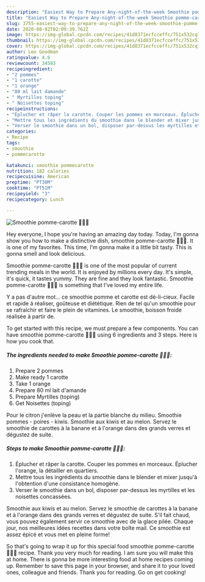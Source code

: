```yaml
---
description: "Easiest Way to Prepare Any-night-of-the-week Smoothie pomme-carotte 🥕🥣🌱"
title: "Easiest Way to Prepare Any-night-of-the-week Smoothie pomme-carotte 🥕🥣🌱"
slug: 3755-easiest-way-to-prepare-any-night-of-the-week-smoothie-pomme-carotte
date: 2020-08-02T02:09:39.762Z
image: https://img-global.cpcdn.com/recipes/41d8371ecfcceffc/751x532cq70/smoothie-pomme-carotte-🥕🥣🌱-photo-principale-de-la-recette.jpg
thumbnail: https://img-global.cpcdn.com/recipes/41d8371ecfcceffc/751x532cq70/smoothie-pomme-carotte-🥕🥣🌱-photo-principale-de-la-recette.jpg
cover: https://img-global.cpcdn.com/recipes/41d8371ecfcceffc/751x532cq70/smoothie-pomme-carotte-🥕🥣🌱-photo-principale-de-la-recette.jpg
author: Leo Goodman
ratingvalue: 4.6
reviewcount: 34583
recipeingredient:
- "2 pommes"
- "1 carotte"
- "1 orange"
- "80 ml lait damande"
- " Myrtilles toping"
- " Noisettes toping"
recipeinstructions:
- "Éplucher et râper la carotte. Couper les pommes en morceaux. Éplucher l&#39;orange, la détailler en quartiers."
- "Mettre tous les ingrédients du smoothie dans le blender et mixer jusqu&#39;à l&#39;obtention d&#39;une consistance homogène."
- "Verser le smoothie dans un bol, disposer par-dessus les myrtilles et les noisettes concassées."
categories:
- Recipe
tags:
- smoothie
- pommecarotte

katakunci: smoothie pommecarotte 
nutrition: 182 calories
recipecuisine: American
preptime: "PT30M"
cooktime: "PT51M"
recipeyield: "3"
recipecategory: Lunch

---
```



![Smoothie pomme-carotte 🥕🥣🌱](https://img-global.cpcdn.com/recipes/41d8371ecfcceffc/751x532cq70/smoothie-pomme-carotte-🥕🥣🌱-photo-principale-de-la-recette.jpg)

Hey everyone, I hope you're having an amazing day today. Today, I'm gonna show you how to make a distinctive dish, smoothie pomme-carotte 🥕🥣🌱. It is one of my favorites. This time, I'm gonna make it a little bit tasty. This is gonna smell and look delicious.

Smoothie pomme-carotte 🥕🥣🌱 is one of the most popular of current trending meals in the world. It is enjoyed by millions every day. It's simple, it's quick, it tastes yummy. They are fine and they look fantastic. Smoothie pomme-carotte 🥕🥣🌱 is something that I've loved my entire life.

Y a pas d&#39;autre mot… ce smoothie pomme et carotte est dé-li-cieux. Facile et rapide à réaliser, goûteuse et diététique. Rien de tel qu&#39;un smoothie pour se rafraîchir et faire le plein de vitamines. Le smoothie, boisson froide réalisée à partir de.


To get started with this recipe, we must prepare a few components. You can have smoothie pomme-carotte 🥕🥣🌱 using 6 ingredients and 3 steps. Here is how you cook that.

<!--inarticleads1-->

##### The ingredients needed to make Smoothie pomme-carotte 🥕🥣🌱:

1. Prepare 2 pommes
1. Make ready 1 carotte
1. Take 1 orange
1. Prepare 80 ml lait d&#39;amande
1. Prepare  Myrtilles (toping)
1. Get  Noisettes (toping)


Pour le citron j&#39;enlève la peau et la partie blanche du milieu. Smoothie pommes - poires - kiwis. Smoothie aux kiwis et au melon. Servez le smoothie de carottes à la banane et à l&#39;orange dans des grands verres et dégustez de suite. 

<!--inarticleads2-->

##### Steps to make Smoothie pomme-carotte 🥕🥣🌱:

1. Éplucher et râper la carotte. Couper les pommes en morceaux. Éplucher l&#39;orange, la détailler en quartiers.
1. Mettre tous les ingrédients du smoothie dans le blender et mixer jusqu&#39;à l&#39;obtention d&#39;une consistance homogène.
1. Verser le smoothie dans un bol, disposer par-dessus les myrtilles et les noisettes concassées.


Smoothie aux kiwis et au melon. Servez le smoothie de carottes à la banane et à l&#39;orange dans des grands verres et dégustez de suite. S&#39;il fait chaud, vous pouvez également servir ce smoothie avec de la glace pilée. Chaque jour, nos meilleures idées recettes dans votre boîte mail. Ce smoothie est assez épicé et vous met en pleine forme! 

So that's going to wrap it up for this special food smoothie pomme-carotte 🥕🥣🌱 recipe. Thank you very much for reading. I am sure you will make this at home. There is gonna be more interesting food at home recipes coming up. Remember to save this page in your browser, and share it to your loved ones, colleague and friends. Thank you for reading. Go on get cooking!
